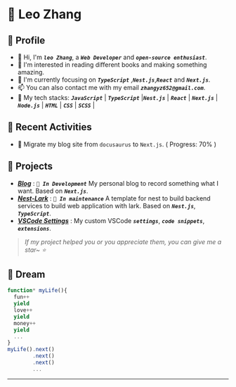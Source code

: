 # 🦁 Leo Zhang


## 🍗 Profile

- 👋 Hi, I'm _**`leo Zhang`**_, a _**`Web Developer`**_ and _**`open-source enthusiast`**_.
- 📖 I'm interested in reading different books and making something amazing.
- 🌱 I'm currently focusing on  _**`TypeScript`**_ ,_**`Nest.js`**_,_**`React`**_ and _**`Next.js`**_.
- 📫 You can also contact me with my email _**`zhangyz652@gmail.com`**_.
- 💪 My tech stacks: _**`JavaScript`**_ | _**`TypeScript`**_ |_**`Nest.js`**_ | _**`React`**_ | _**`Next.js`**_ |  _**`Node.js`**_ | _**`HTML`**_ | _**`CSS`**_ | _**`SCSS`**_ |

## 🌱 Recent Activities

- 🚀 Migrate my blog site from `docusaurus` to `Next.js`. ( Progress: 70% )

## 🦄 Projects

- _**[Blog](https://wiki-ylyt.vercel.app/)**_ : _**`🚧 In Development`**_ My personal blog to record something what I want. Based on _**`Next.js`**_.
- _**[Nest-Lark](https://taskward.bruceworld.top)**_ : _**`🚀 In maintenance`**_ A template for nest to build backend services to build  web application with lark. Based on _**`Nest.js`**_, _**`TypeScript`**_.
- _**[VSCode Settings](https://github.com/recallwei/vscode-settings)**_ : My custom VSCode _**`settings`**_, _**`code snippets`**_, _**`extensions`**_.

> _If my project helped you or you appreciate them, you can give me a star~ ⭐_


## 💫 Dream

```typescript
function* myLife(){
  fun++
  yield
  love++
  yield
  money++
  yield
  ...
}
myLife().next()
        .next()
        .next()
        ...
```

---
